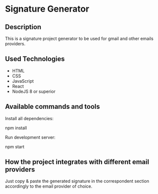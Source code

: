 # Signature Generator

## Description
This is a signature project generator to be used for gmail and other emails providers.

## Used Technologies
- HTML
- CSS
- JavaScript
- React
- NodeJS 8 or superior

## Available commands and tools

Install all dependencies:

npm install


Run development server:

npm start


## How the project integrates with different email providers
Just copy & paste the generated signature in the correspondent section accordingly to the email provider of choice.



